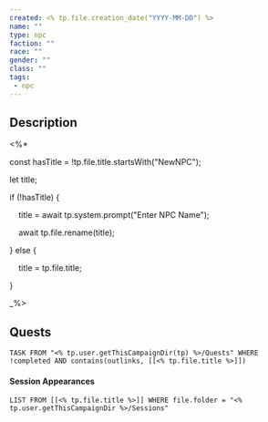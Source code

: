 ```yaml
---
created: <% tp.file.creation_date("YYYY-MM-DD") %>
name: ""
type: npc
faction: ""
race: ""
gender: ""
class: ""
tags:
 - npc
---
```

## Description

<%*

const hasTitle = !tp.file.title.startsWith("NewNPC");

let title;

if (!hasTitle) {

    title = await tp.system.prompt("Enter NPC Name");

    await tp.file.rename(title);

} else {

    title = tp.file.title;

}

_%>


## Quests
```dataview
TASK FROM "<% tp.user.getThisCampaignDir(tp) %>/Quests" WHERE !completed AND contains(outlinks, [[<% tp.file.title %>]]) 
```

#### Session Appearances
```dataview
LIST FROM [[<% tp.file.title %>]] WHERE file.folder = "<% tp.user.getThisCampaignDir %>/Sessions"
```